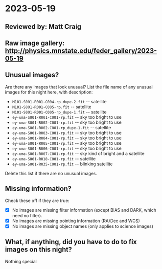 # 2023-05-19

## Reviewed by:   Matt Craig 

## Raw image gallery: http://physics.mnstate.edu/feder_gallery/2023-05-19

## Unusual images?

Are there any images that look unusual? List the file name of any unusual images for this night here, with description:

+ `M101-S001-R001-C004-rp_dupe-2.fit` -- satellite
+ `M101-S001-R001-C005-rp.fit` -- satellite
+ `M101-S001-R001-C005-rp_dupe-1.fit` -- satellite
+ `ey-uma-S001-R001-C001-rp.fit` -- sky too bright to use
+ `ey-uma-S001-R002-C001-rp.fit` -- sky too bright to use
+ `ey-uma-S001-R002-C001-rp_dupe-1.fit` -- satellite
+ `ey-uma-S001-R003-C001-rp.fit` -- sky too bright to use
+ `ey-uma-S001-R004-C001-rp.fit` -- sky too bright to use
+ `ey-uma-S001-R005-C001-rp.fit` -- sky too bright to use
+ `ey-uma-S001-R006-C001-rp.fit` -- sky too bright to use
+ `ey-uma-S001-R007-C001-rp.fit` -- sky kind of bright and a satellite
+ `ey-uma-S001-R018-C001-rp.fit` -- satellite
+ `ey-uma-S001-R035-C001-rp.fit` -- blinking satellite

Delete this list if there are no unusual images.

## Missing information?

Check these off if they are true:

- [x] No images are missing filter information (except BIAS and DARK, which need no filter).
- [x] No images are missing pointing information (RA/Dec and WCS)
- [x] No images are missing object names (only applies to science images)

## What, if anything, did you have to do to fix images on this night?

Nothing special
